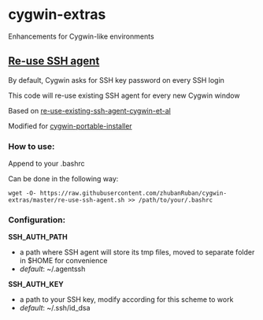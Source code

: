 # cygwin-extras
Enhancements for Cygwin-like environments

## [Re-use SSH agent](https://github.com/zhubanRuban/cygwin-extras/blob/master/re-use-ssh-agent.sh)

By default, Cygwin asks for SSH key password on every SSH login

This code will re-use existing SSH agent for every new Cygwin window

Based on [re-use-existing-ssh-agent-cygwin-et-al](http://www.electricmonk.nl/log/2012/04/24/re-use-existing-ssh-agent-cygwin-et-al/)

Modified for [cygwin-portable-installer](https://github.com/vegardit/cygwin-portable-installer)

### How to use:

Append to your .bashrc

Can be done in the following way:
```
wget -O- https://raw.githubusercontent.com/zhubanRuban/cygwin-extras/master/re-use-ssh-agent.sh >> /path/to/your/.bashrc
```

### Configuration:

**SSH_AUTH_PATH**
- a path where SSH agent will store its tmp files, moved to separate folder in $HOME for convenience
- *default*: ~/.agentssh

**SSH_AUTH_KEY**
- a path to your SSH key, modify according for this scheme to work
- *default*: ~/.ssh/id_dsa
